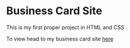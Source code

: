 # Business Card Site

This is my first proper project in HTML and CSS

To view head to my business card site [here](https://card.lukasj.co.uk)
